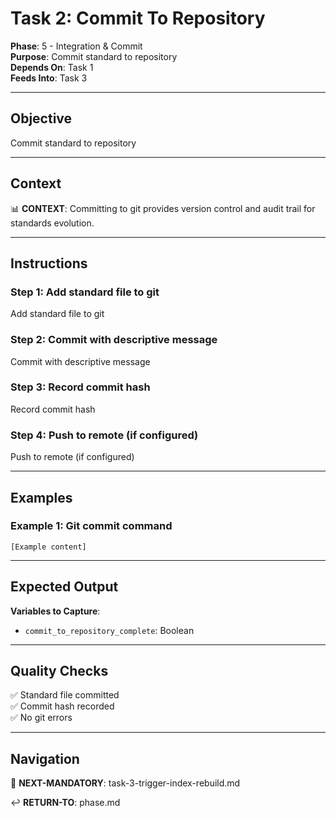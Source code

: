 # Task 2: Commit To Repository

**Phase**: 5 - Integration & Commit  
**Purpose**: Commit standard to repository  
**Depends On**: Task 1  
**Feeds Into**: Task 3

---

## Objective

Commit standard to repository

---

## Context

📊 **CONTEXT**: Committing to git provides version control and audit trail for standards evolution.

---

## Instructions

### Step 1: Add standard file to git

Add standard file to git

### Step 2: Commit with descriptive message

Commit with descriptive message

### Step 3: Record commit hash

Record commit hash

### Step 4: Push to remote (if configured)

Push to remote (if configured)

---

## Examples

### Example 1: Git commit command

```
[Example content]
```

---

## Expected Output

**Variables to Capture**:
- `commit_to_repository_complete`: Boolean

---

## Quality Checks

✅ Standard file committed  
✅ Commit hash recorded  
✅ No git errors  

---

## Navigation

🎯 **NEXT-MANDATORY**: task-3-trigger-index-rebuild.md

↩️ **RETURN-TO**: phase.md

